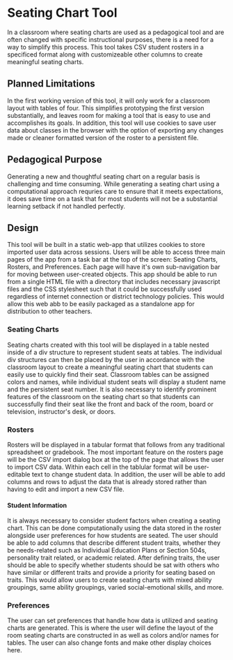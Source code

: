 # Seating Chart Tool
In a classroom where seating charts are used as a pedagogical tool and are often changed with specific instructional purposes,
there is a need for a way to simplify this process. This tool takes CSV student rosters in a specificed format along with 
customizeable other columns to create meaningful seating charts.
 
## Planned Limitations
In the first working version of this tool, it will only work for a classroom layout with tables of four. This simplifies 
prototyping the first version substantially, and leaves room for making a tool that is easy to use and accomplishes its goals.
In addition, this tool will use cookies to save user data about classes in the browser with the option of exporting any 
changes made or cleaner formatted version of the roster to a persistent file. 

## Pedagogical Purpose
Generating a new and thoughtful seating chart on a regular basis is challenging and time consuming. While generating a seating
chart using a computational approach requries care to ensure that it meets expectations, it does save time on a task that for
most students will not be a substantial learning setback if not handled perfectly. 

## Design
This tool will be built in a static web-app that utilizes cookies to store imported user data across sessions. Users will be
able to access three main pages of the app from a task bar at the top of the screen: Seating Charts, Rosters, and Preferences. 
Each page will have it's own sub-navigation bar for moving between user-created objects. This app should be able to run from
a single HTML file with a directory that includes necessary javascript files and the CSS stylesheet such that it could be
successfully used regardless of internet connection or district technology policies. This would allow this web abb to be
easily packaged as a standalone app for distribution to other teachers. 

### Seating Charts
Seating charts created with this tool will be displayed in a table nested inside of a div structure to represent student seats
at tables. The individual div structures can then be placed by the user in accordance with the classroom layout to create a meaningful
seating chart that students can easily use to quickly find their seat. Classroom tables can be assigned colors and names, while
individual student seats will display a student name and the persistent seat number. It is also necessary to identify prominent
features of the classroom on the seating chart so that students can successfully find their seat like the front and back of the room,
board or television, instructor's desk, or doors. 

### Rosters
Rosters will be displayed in a tabular format that follows from any traditional spreadsheet or gradebook. The most important feature
on the rosters page will be the CSV import dialog box at the top of the page that allows the user to import CSV data. Within each cell
in the tablular format will be user-editable text to change student data. In addition, the user will be able to add columns and rows
to adjust the data that is already stored rather than having to edit and import a new CSV file. 

#### Student Information
It is always necessary to consider student factors when creating a seating chart. This can be done computationally using the data stored in
the roster alongside user preferences for how students are seated. The user should be able to add columns that describe different student
traits, whether they be needs-related such as Individual Education Plans or Section 504s, personality trait related, or academic related.
After defining traits, the user should be able to specify whether students should be sat with others who have similar or different traits
and provide a priority for seating based on traits. This would allow users to create seating charts with mixed ability groupings, same
ability groupings, varied social-emotional skills, and more. 

### Preferences
The user can set preferences that handle how data is utilized and seating charts are generated. This is where the user will define the
layout of the room seating charts are constructed in as well as colors and/or names for tables. The user can also change fonts and make
other display choices here. 